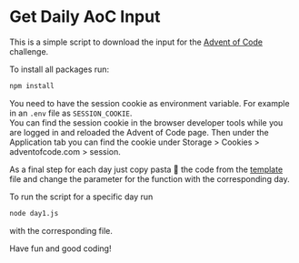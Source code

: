# Get Daily AoC Input

This is a simple script to download the input for the [Advent of Code](https://adventofcode.com/) challenge.

To install all packages run:

```bash
npm install
```

You need to have the session cookie as environment variable. For example in an `.env` file as `SESSION_COOKIE`.  
You can find the session cookie in the browser developer tools while you are logged in and reloaded the Advent of Code page.
Then under the Application tab you can find the cookie under Storage > Cookies > adventofcode.com > session.

As a final step for each day just copy pasta 🍝 the code from the [template](./template.js) file and change the parameter for the function with the corresponding day.

To run the script for a specific day run

```bash
node day1.js
```

with the corresponding file.

Have fun and good coding!